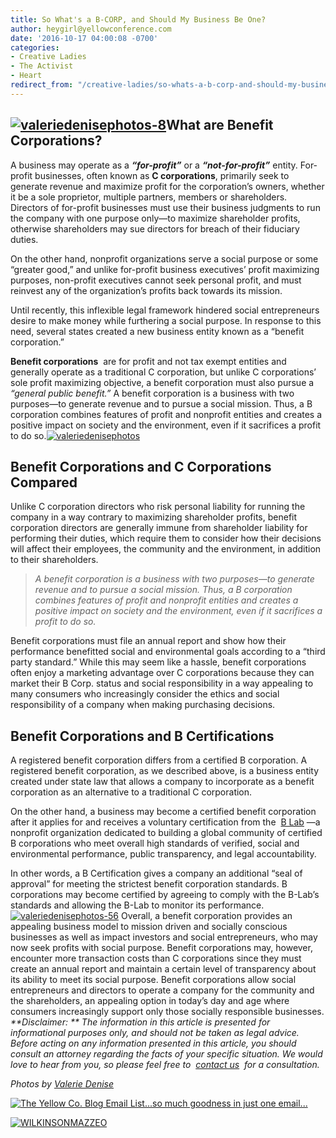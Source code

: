 ```yaml
---
title: So What's a B-CORP, and Should My Business Be One?
author: heygirl@yellowconference.com
date: '2016-10-17 04:00:08 -0700'
categories:
- Creative Ladies
- The Activist
- Heart
redirect_from: "/creative-ladies/so-whats-a-b-corp-and-should-my-business-be-one/"
---
```


## **[![valeriedenisephotos-8](https://yellow-blog-images.imgix.net/2016/10/ValerieDenisePhotos-8.jpg)](https://yellow-blog-images.imgix.net/2016/10/ValerieDenisePhotos-8.jpg)What are Benefit Corporations?**

A business may operate as a _**“for-profit”**_ or a _**“not-for-profit”**_ entity. For-profit businesses, often known as **C corporations**, primarily seek to generate revenue and maximize profit for the corporation’s owners, whether it be a sole proprietor, multiple partners, members or shareholders. Directors of for-profit businesses must use their business judgments to run the company with one purpose only—to maximize shareholder profits, otherwise shareholders may sue directors for breach of their fiduciary duties.

On the other hand, nonprofit organizations serve a social purpose or some “greater good,” and unlike for-profit business executives’ profit maximizing purposes, non-profit executives cannot seek personal profit, and must reinvest any of the organization’s profits back towards its mission.

Until recently, this inflexible legal framework hindered social entrepreneurs desire to make money while furthering a social purpose. In response to this need, several states created a new business entity known as a “benefit corporation.”

**Benefit corporations**  are for profit and not tax exempt entities and generally operate as a traditional C corporation, but unlike C corporations’ sole profit maximizing objective, a benefit corporation must also pursue a _“general public benefit.”_ A benefit corporation is a business with two purposes—to generate revenue and to pursue a social mission. Thus, a B corporation combines features of profit and nonprofit entities and creates a positive impact on society and the environment, even if it sacrifices a profit to do so.[![valeriedenisephotos](https://yellow-blog-images.imgix.net/2016/10/ValerieDenisePhotos.jpg)](https://yellow-blog-images.imgix.net/2016/10/ValerieDenisePhotos.jpg)

## **Benefit Corporations and C Corporations Compared**

Unlike C corporation directors who risk personal liability for running the company in a way contrary to maximizing shareholder profits, benefit corporation directors are generally immune from shareholder liability for performing their duties, which require them to consider how their decisions will affect their employees, the community and the environment, in addition to their shareholders.

> _A benefit corporation is a business with two purposes—to generate revenue and to pursue a social mission. Thus, a B corporation combines features of profit and nonprofit entities and creates a positive impact on society and the environment, even if it sacrifices a profit to do so._

Benefit corporations must file an annual report and show how their performance benefitted social and environmental goals according to a “third party standard.” While this may seem like a hassle, benefit corporations often enjoy a marketing advantage over C corporations because they can market their B Corp. status and social responsibility in a way appealing to many consumers who increasingly consider the ethics and social responsibility of a company when making purchasing decisions.

## **Benefit Corporations and B Certifications**

A registered benefit corporation differs from a certified B corporation. A registered benefit corporation, as we described above, is a business entity created under state law that allows a company to incorporate as a benefit corporation as an alternative to a traditional C corporation.

On the other hand, a business may become a certified benefit corporation after it applies for and receives a voluntary certification from the  [B Lab](http://www.bcorporation.net/) —a nonprofit organization dedicated to building a global community of certified B corporations who meet overall high standards of verified, social and environmental performance, public transparency, and legal accountability. 

In other words, a B Certification gives a company an additional “seal of approval” for meeting the strictest benefit corporation standards. B corporations may become certified by agreeing to comply with the B-Lab’s standards and allowing the B-Lab to monitor its performance.[![valeriedenisephotos-56](https://yellow-blog-images.imgix.net/2016/10/ValerieDenisePhotos-56.jpg)](https://yellow-blog-images.imgix.net/2016/10/ValerieDenisePhotos-56.jpg) Overall, a benefit corporation provides an appealing business model to mission driven and socially conscious businesses as well as impact investors and social entrepreneurs, who may now seek profits with social purpose. Benefit corporations may, however, encounter more transaction costs than C corporations since they must create an annual report and maintain a certain level of transparency about its ability to meet its social purpose. Benefit corporations allow social entrepreneurs and directors to operate a company for the community and the shareholders, an appealing option in today’s day and age where consumers increasingly support only those socially responsible businesses.  
_**Disclaimer: ** The information in this article is presented for informational purposes only, and should not be taken as legal advice. Before acting on any information presented in this article, you should consult an attorney regarding the facts of your specific situation. We would love to hear from you, so please feel free to  [contact us](http://wilkinsonmazzeo.com/)  for a consultation._

_Photos by [Valerie Denise](http://www.valeriedenisephotos.com/)_

[![The Yellow Co. Blog Email List...so much goodness in just one email...](https://yellow-blog-images.imgix.net/2016/07/EMAIL-LIST.png)](http://yellowconference.us3.list-manage2.com/subscribe?u=3f8e45f74e0653e404965e2ef&id=7cb1ced4ff)

[![WILKINSONMAZZEO](https://yellow-blog-images.imgix.net/2016/02/WILKINSONMAZZEO.jpg)](https://wilkinsonmazzeo.com/)
